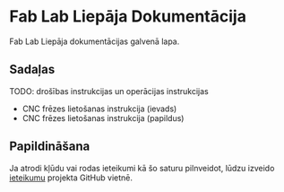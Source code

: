 # Fab Lab Liepāja Dokumentācija

Fab Lab Liepāja dokumentācijas galvenā lapa.

## Sadaļas

TODO: drošības instrukcijas un operācijas instrukcijas

* CNC frēzes lietošanas instrukcija (ievads)
* CNC frēzes lietošanas instrukcija (papildus)

## Papildināšana

Ja atrodi kļūdu vai rodas ieteikumi kā šo saturu pilnveidot, lūdzu izveido [ieteikumu](https://github.com/kr15h/fab-lab-liepaja-docs/issues) projekta GitHub vietnē.
